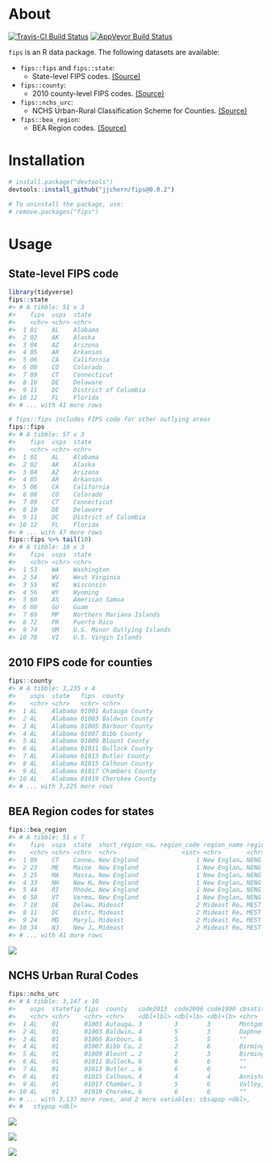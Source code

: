 
<!-- README.md is generated from README.Rmd. Please edit that file -->

# About

[![Travis-CI Build
Status](https://travis-ci.org/jjchern/fips.svg?branch=master)](https://travis-ci.org/jjchern/fips)
[![AppVeyor Build
Status](https://ci.appveyor.com/api/projects/status/github/jjchern/fips?branch=master&svg=true)](https://ci.appveyor.com/project/jjchern/fips)

`fips` is an R data package. The following datasets are available:

  - `fips::fips` and `fips::state`:
      - State-level FIPS codes.
        [(Source)](https://www.census.gov/geo/reference/ansi_statetables.html)
  - `fips::county`:
      - 2010 county-level FIPS codes.
        [(Source)](https://www.census.gov/geo/reference/codes/cou.html)
  - `fips::nchs_urc`:
      - NCHS Urban-Rural Classification Scheme for Counties.
        [(Source)](https://www.cdc.gov/nchs/data_access/urban_rural.htm)
  - `fips::bea_region`:
      - BEA Region codes.
        [(Source)](https://www.bea.gov/regional/docs/regions.cfm)

# Installation

``` r
# install.package("devtools")
devtools::install_github("jjchern/fips@0.0.2")

# To uninstall the package, use:
# remove.packages("fips")
```

# Usage

## State-level FIPS code

``` r
library(tidyverse)
fips::state
#> # A tibble: 51 x 3
#>    fips  usps  state               
#>    <chr> <chr> <chr>               
#>  1 01    AL    Alabama             
#>  2 02    AK    Alaska              
#>  3 04    AZ    Arizona             
#>  4 05    AR    Arkansas            
#>  5 06    CA    California          
#>  6 08    CO    Colorado            
#>  7 09    CT    Connecticut         
#>  8 10    DE    Delaware            
#>  9 11    DC    District of Columbia
#> 10 12    FL    Florida             
#> # ... with 41 more rows

# fips::fips includes FIPS code for other outlying areas
fips::fips 
#> # A tibble: 57 x 3
#>    fips  usps  state               
#>    <chr> <chr> <chr>               
#>  1 01    AL    Alabama             
#>  2 02    AK    Alaska              
#>  3 04    AZ    Arizona             
#>  4 05    AR    Arkansas            
#>  5 06    CA    California          
#>  6 08    CO    Colorado            
#>  7 09    CT    Connecticut         
#>  8 10    DE    Delaware            
#>  9 11    DC    District of Columbia
#> 10 12    FL    Florida             
#> # ... with 47 more rows
fips::fips %>% tail(10)
#> # A tibble: 10 x 3
#>    fips  usps  state                      
#>    <chr> <chr> <chr>                      
#>  1 53    WA    Washington                 
#>  2 54    WV    West Virginia              
#>  3 55    WI    Wisconsin                  
#>  4 56    WY    Wyoming                    
#>  5 60    AS    American Samoa             
#>  6 66    GU    Guam                       
#>  7 69    MP    Northern Mariana Islands   
#>  8 72    PR    Puerto Rico                
#>  9 74    UM    U.S. Minor Outlying Islands
#> 10 78    VI    U.S. Virgin Islands
```

## 2010 FIPS code for counties

``` r
fips::county
#> # A tibble: 3,235 x 4
#>    usps  state   fips  county         
#>    <chr> <chr>   <chr> <chr>          
#>  1 AL    Alabama 01001 Autauga County 
#>  2 AL    Alabama 01003 Baldwin County 
#>  3 AL    Alabama 01005 Barbour County 
#>  4 AL    Alabama 01007 Bibb County    
#>  5 AL    Alabama 01009 Blount County  
#>  6 AL    Alabama 01011 Bullock County 
#>  7 AL    Alabama 01013 Butler County  
#>  8 AL    Alabama 01015 Calhoun County 
#>  9 AL    Alabama 01017 Chambers County
#> 10 AL    Alabama 01019 Cherokee County
#> # ... with 3,225 more rows
```

## BEA Region codes for states

``` r
fips::bea_region
#> # A tibble: 51 x 7
#>    fips  usps  state  short_region_na… region_code region_name region_abbr
#>    <chr> <chr> <chr>  <chr>                  <int> <chr>       <chr>      
#>  1 09    CT    Conne… New England                1 New Englan… NENG       
#>  2 23    ME    Maine  New England                1 New Englan… NENG       
#>  3 25    MA    Massa… New England                1 New Englan… NENG       
#>  4 33    NH    New H… New England                1 New Englan… NENG       
#>  5 44    RI    Rhode… New England                1 New Englan… NENG       
#>  6 50    VT    Vermo… New England                1 New Englan… NENG       
#>  7 10    DE    Delaw… Mideast                    2 Mideast Re… MEST       
#>  8 11    DC    Distr… Mideast                    2 Mideast Re… MEST       
#>  9 24    MD    Maryl… Mideast                    2 Mideast Re… MEST       
#> 10 34    NJ    New J… Mideast                    2 Mideast Re… MEST       
#> # ... with 41 more rows
```

![](README-files/bea_regions-1.png)<!-- -->

## NCHS Urban Rural Codes

``` r
fips::nchs_urc
#> # A tibble: 3,147 x 10
#>    usps  statefip fips  county   code2013  code2006 code1990 cbsatitle    
#>    <chr> <chr>    <chr> <chr>    <dbl+lbl> <dbl+lb> <dbl+lb> <chr>        
#>  1 AL    01       01001 Autauga… 3         3        3        Montgomery, …
#>  2 AL    01       01003 Baldwin… 4         5        3        Daphne-Fairh…
#>  3 AL    01       01005 Barbour… 6         5        5        ""           
#>  4 AL    01       01007 Bibb Co… 2         2        6        Birmingham-H…
#>  5 AL    01       01009 Blount … 2         2        3        Birmingham-H…
#>  6 AL    01       01011 Bullock… 6         6        6        ""           
#>  7 AL    01       01013 Butler … 6         6        6        ""           
#>  8 AL    01       01015 Calhoun… 4         4        4        Anniston-Oxf…
#>  9 AL    01       01017 Chamber… 5         5        6        Valley, AL   
#> 10 AL    01       01019 Cheroke… 6         6        6        ""           
#> # ... with 3,137 more rows, and 2 more variables: cbsapop <dbl>,
#> #   ctypop <dbl>
```

![](README-files/nchs_urc_2013-1.png)<!-- -->

![](README-files/nchs_urc_2006-1.png)<!-- -->

![](README-files/nchs_urc_1990-1.png)<!-- -->
